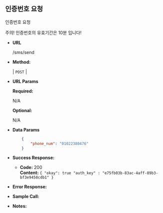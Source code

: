 **인증번호 요청**
----
  인증번호 요청
  
  주의! 인증번호의 유효기간은 10분 입니다!

* **URL**

  /sms/send

* **Method:**
  
  | `POST` |
  
*  **URL Params** 

   **Required:**
 
   N/A

   **Optional:**
 
   N/A

* **Data Params**

  ```json
      {
          "phone_num": "01022380476"
      }
  ```

* **Success Response:**
  

  * **Code:** 200 <br />
    **Content:** `{ "okay": true "auth_key" : "e75fb03b-83ac-4aff-89b3-bf3e9458cdb1" }`
 
* **Error Response:**

* **Sample Call:**

* **Notes:**

